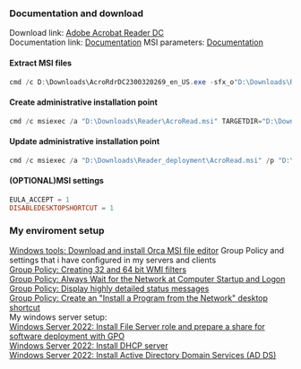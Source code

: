 ### Documentation and download
Download link: [Adobe Acrobat Reader DC](https://get.adobe.com/reader/enterprise/) <br />
Documentation link:  [Documentation](https://www.adobe.com/devnet-docs/acrobatetk/tools/VirtualizationGuide/cmdline.html#msi-support)
MSI parameters: [Documentation](https://www.adobe.com/devnet-docs/acrobatetk/tools/AdminGuide/properties.html#command-line-example)


#### Extract MSI files
```powershell
cmd /c D:\Downloads\AcroRdrDC2300320269_en_US.exe -sfx_o"D:\Downloads\Reader" -sfx_ne
```
#### Create administrative installation point
```powershell
cmd /c msiexec /a "D:\Downloads\Reader\AcroRead.msi" TARGETDIR="D:\Downloads\Reader_deployment"
```
#### Update administrative installation point
```powershell
cmd /c msiexec /a "D:\Downloads\Reader_deployment\AcroRead.msi" /p "D:\Downloads\Reader\AcroRdrDCUpd2300320269.msp" TARGETDIR="D:\Downloads\Reader_deployment"
```

#### (OPTIONAL)MSI settings
```powershell
EULA_ACCEPT = 1
DISABLEDESKTOPSHORTCUT = 1
```

### My enviroment setup
[Windows tools: Download and install Orca MSI file editor](https://youtu.be/dFKwxNZ8PXY)
Group Policy and settings that i have configured in my servers and clients <br />
[Group Policy: Creating 32 and 64 bit WMI filters](https://youtu.be/ffBIiQaVXGM) <br />
[Group Policy: Always Wait for the Network at Computer Startup and Logon](https://youtu.be/8BF0rU7peNk) <br />
[Group Policy: Display highly detailed status messages](https://youtu.be/2LB51n4O1Lk) <br />
[Group Policy: Create an "Install a Program from the Network" desktop shortcut](https://youtu.be/s_pMiG0F0ho) <br />
My windows server setup: <br />
[Windows Server 2022: Install File Server role and prepare a share for software deployment with GPO](https://youtu.be/jEWSdC2qwyA) <br />
[Windows Server 2022: Install DHCP server](https://youtu.be/8n0MD9stQis) <br />
[Windows Server 2022: Install Active Directory Domain Services (AD DS)](https://youtu.be/1cYewbW3Tl0) <br />
